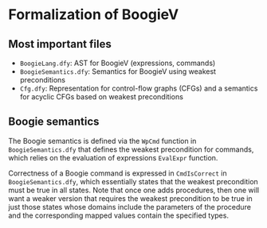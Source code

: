 # Formalization of BoogieV

## Most important files
* `BoogieLang.dfy`: AST for BoogieV (expressions, commands)
* `BoogieSemantics.dfy`: Semantics for BoogieV using weakest preconditions
* `Cfg.dfy`: Representation for control-flow graphs (CFGs) and a semantics for acyclic
CFGs based on weakest preconditions

## Boogie semantics 
The Boogie semantics is defined via the `WpCmd` function in `BoogieSemantics.dfy`
that defines the weakest precondition for commands, which relies on the 
evaluation of expressions `EvalExpr` function.

Correctness of a Boogie command is expressed in `CmdIsCorrect` in `BoogieSemantics.dfy`,
which essentially states that the weakest precondition must be true in all 
states. Note that once one adds procedures, then one will want a weaker version
that requires the weakest precondition to be true in just those states whose domains
include the parameters of the procedure and the corresponding mapped values
contain the specified types.